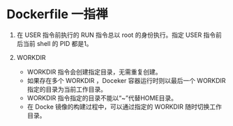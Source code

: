 # Dockerfile 一指禅

1. 在 USER 指令前执行的 RUN 指令总以 root 的身份执行。指定 USER 指令前后当前 shell 的 PID 都是1。

2. WORKDIR
   - WORKDIR 指令会创建指定目录，无需重复创建。
   - 如果存在多个 WORKDIR ，Doceker 容器运行时则以最后一个 WORKDIR 指定的目录为当前工作目录。
   - WORKDIR 指令指定的目录不能以“~”代替HOME目录。
   - 在 Docke 镜像的构建过程中，可以通过指定的 WORKDIR 随时切换工作目录。
